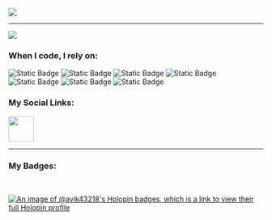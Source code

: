 <p align="justified">
  <img src="https://capsule-render.vercel.app/api?text=Hey%20Everyone!&animation=fadeIn&type=waving&color=gradient&height=150&desc=I%20am%20Avik%20Roy%20Choudhury!&fontAlignY=38&descAlignY=77&descAlign=62"/>
</p>

---

![](https://komarev.com/ghpvc/?username=Avik43218&color=red)

<h3>When I code, I rely on:</h3>
<p>
  <img alt="Static Badge" src="https://img.shields.io/badge/-Python-blue?style=plastic&logo=python&logoColor=white">
  <img alt="Static Badge" src="https://img.shields.io/badge/-C%2B%2B-green?style=plastic&logo=cplusplus&logoColor=white">
  <img alt="Static Badge" src="https://img.shields.io/badge/-Flask-red?style=plastic&logo=flask&logoColor=white">
  <img alt="Static Badge" src="https://img.shields.io/badge/-HTML5-yellow?style=plastic&logo=html5&logoColor=white">
  <img alt="Static Badge" src="https://img.shields.io/badge/-CSS-purple?style=plastic&logo=css&logoColor=white">
  <img alt="Static Badge" src="https://img.shields.io/badge/-MySQL-967BB6?style=plastic&logo=mysql&logoColor=white">
  <img alt="Static Badge" src="https://img.shields.io/badge/-SQLite-violet?style=plastic&logo=sqlite&logoColor=white">
</p>

<div align="justified">
  <h3>My Social Links:</h3>
  <a href="https://www.instagram.com/ghost.__repr__/">
    <img height="50" src="https://user-images.githubusercontent.com/46517096/166974368-9798f39f-1f46-499c-b14e-81f0a3f83a06.png"/>
  </a>
</div>

---

<h3>My Badges:</h3>

<br />

[![An image of @avik43218's Holopin badges, which is a link to view their full Holopin profile](https://holopin.me/avik43218)](https://holopin.io/@avik43218)
